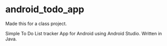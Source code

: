 # android_todo_app

Made this for a class project.

Simple To Do List tracker App for Android using Android Studio. Written in Java.
